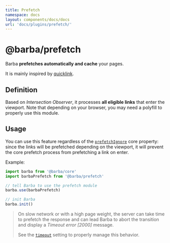 ```yaml
---
title: Prefetch
namespace: docs
layout: components/docs/docs
url: 'docs/plugins/prefetch/'
---
```


# @barba/prefetch

Barba **prefetches automatically and cache** your pages.

It is mainly inspired by [quicklink](https://github.com/GoogleChromeLabs/quicklink).

## Definition

Based on _Intersection Observer_, it processes **all eligible links** that enter the viewport. Note that depending on your browser, you may need a polyfill to properly use this module.

## Usage

You can use this feature regardless of the [`prefetchIgnore`](core.md#prefetchignore) core property: since the links will be prefetched depending on the viewport, it will prevent the core prefetch process from prefetching a link on enter.

Example:

```js
import barba from '@barba/core'
import barbaPrefetch from '@barba/prefetch'

// tell Barba to use the prefetch module
barba.use(barbaPrefetch)

// init Barba
barba.init()
```

> On slow network or with a high page weight, the server can take time to prefetch the response and can lead Barba to abort the transition and display a _Timeout error [2000]_ message.
>
> See the [`timeout`](core.md#timeout) setting to properly manage this behavior.
